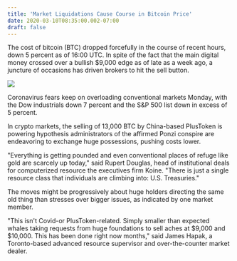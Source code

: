 ```yaml
---
title: 'Market Liquidations Cause Course in Bitcoin Price'
date: 2020-03-10T08:35:00.002-07:00
draft: false
---
```


The cost of bitcoin (BTC) dropped forcefully in the course of recent hours, down 5 percent as of 16:00 UTC. In spite of the fact that the main digital money crossed over a bullish $9,000 edge as of late as a week ago, a juncture of occasions has driven brokers to hit the sell button.  
  

[![](https://static.coindesk.com/wp-content/uploads/2020/03/bitmexliq-775x350.jpg)](https://static.coindesk.com/wp-content/uploads/2020/03/bitmexliq-775x350.jpg)

  
  
Coronavirus fears keep on overloading conventional markets Monday, with the Dow industrials down 7 percent and the S&P 500 list down in excess of 5 percent.  
  
In crypto markets, the selling of 13,000 BTC by China-based PlusToken is powering hypothesis administrators of the affirmed Ponzi conspire are endeavoring to exchange huge possessions, pushing costs lower.  
  
"Everything is getting pounded and even conventional places of refuge like gold are scarcely up today," said Rupert Douglas, head of institutional deals for computerized resource the executives firm Koine. "There is just a single resource class that individuals are climbing into: U.S. Treasuries."  
  
The moves might be progressively about huge holders directing the same old thing than stresses over bigger issues, as indicated by one market member.  
  
"This isn't Covid-or PlusToken-related. Simply smaller than expected whales taking requests from huge foundations to sell aches at $9,000 and $10,000. This has been done right now months," said James Hapak, a Toronto-based advanced resource supervisor and over-the-counter market dealer.